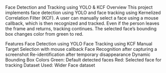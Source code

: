Face Detection and Tracking using YOLO & KCF
Overview
This project implements face detection using YOLO and face tracking using Kernelized Correlation Filter (KCF). A user can manually select a face using a mouse callback, which is then recognized and tracked. Even if the person leaves the frame and returns, tracking continues. The selected face’s bounding box changes color from green to red.

Features
 Face Detection using YOLO
 Face Tracking using KCF
 Manual Target Selection with mouse callback
Face Recognition after capturing a screenshot
 Re-identification after temporary disappearance
 Dynamic Bounding Box Colors
 Green: Default detected faces
 Red: Selected face for tracking
 Dataset Used: Wider Face dataset

